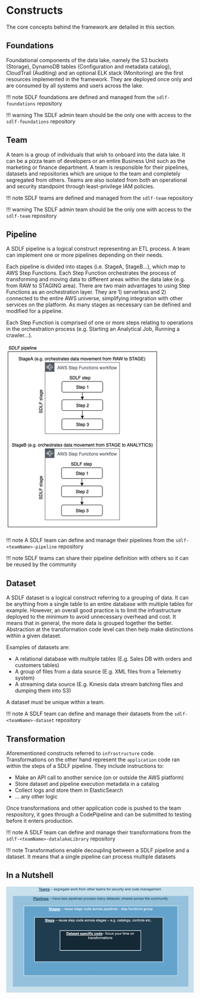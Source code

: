 # Constructs

The core concepts behind the framework are detailed in this section.

## Foundations

Foundational components of the data lake, namely the S3 buckets (Storage), DynamoDB tables (Configuration and metadata catalog), CloudTrail (Auditing) and an optional ELK stack (Monitoring) are the first resources implemented in the framework. They are deployed once only and are consumed by all systems and users across the lake.

!!! note
    SDLF foundations are defined and managed from the `sdlf-foundations` repository

!!! warning
    The SDLF admin team should be the only one with access to the `sdlf-foundations` repository

## Team

A team is a group of individuals that wish to onboard into the data lake. It can be a pizza team of developers or an entire Business Unit such as the marketing or finance department. A team is responsible for their pipelines, datasets and repositories which are unique to the team and completely segregated from others. Teams are also isolated from both an operational and security standpoint through least-privilege IAM policies.

!!! note
    SDLF teams are defined and managed from the `sdlf-team` repository

!!! warning
    The SDLF admin team should be the only one with access to the `sdlf-team` repository

## Pipeline

A SDLF pipeline is a logical construct representing an ETL process. A team can implement one or more pipelines depending on their needs.

Each pipeline is divided into stages (i.e. StageA, StageB...), which map to AWS Step Functions. Each Step Function orchestrates the process of transforming and moving data to different areas within the data lake (e.g. from RAW to STAGING area). There are two main advantages to using Step Functions as an orchestration layer. They are 1) serverless and 2) connected to the entire AWS universe, simplifying integration with other services on the platform. As many stages as necessary can be defined and modified for a pipeline.

Each Step Function is comprised of one or more steps relating to operations in the orchestration process (e.g. Starting an Analytical Job, Running a crawler...).

![SDLF Pipeline](_static/sdlf-pipeline.png)

!!! note
    A SDLF team can define and manage their pipelines from the `sdlf-<teamName>-pipeline` repository

!!! note
    SDLF teams can share their pipeline definition with others so it can be reused by the community

## Dataset

A SDLF dataset is a logical construct referring to a grouping of data. It can be anything from a single table to an entire database with multiple tables for example. However, an overall good practice is to limit the infrastructure deployed to the minimum to avoid unnecessary overhead and cost. It means that in general, the more data is grouped together the better. Abstraction at the transformation code level can then help make distinctions within a given dataset.

Examples of datasets are:

- A relational database with multiple tables (E.g. Sales DB with orders and customers tables)
- A group of files from a data source (E.g. XML files from a Telemetry system)
- A streaming data source (E.g. Kinesis data stream batching files and dumping them into S3)

A dataset must be unique within a team.

!!! note
    A SDLF team can define and manage their datasets from the `sdlf-<teamName>-dataset` repository

## Transformation

Aforementioned constructs referred to `infrastructure` code. Transformations on the other hand represent the `application` code ran within the steps of a SDLF pipeline. They include instructions to:

- Make an API call to another service (on or outside the AWS platform)
- Store dataset and pipeline execution metadata in a catalog
- Collect logs and store them in ElasticSearch
- ... any other logic

Once transformations and other application code is pushed to the team respository, it goes through a CodePipeline and can be submitted to testing before it enters production.

!!! note
    A SDLF team can define and manage their transformations from the `sdlf-<teamName>-datalakeLibrary` repository

!!! note
    Transformations enable decoupling between a SDLF pipeline and a dataset. It means that a single pipeline can process multiple datasets

## In a Nutshell

![SDLF Constructs](_static/sdlf-constructs.png)
